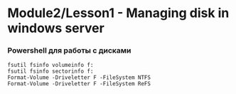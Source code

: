 # Module2/Lesson1 - Managing disk in windows server
### Powershell для работы с дисками
```
fsutil fsinfo volumeinfo f:
fsutil fsinfo sectorinfo f:
Format-Volume -Driveletter F -FileSystem NTFS
Format-Volume -Driveletter F -FileSystem ReFS
```
